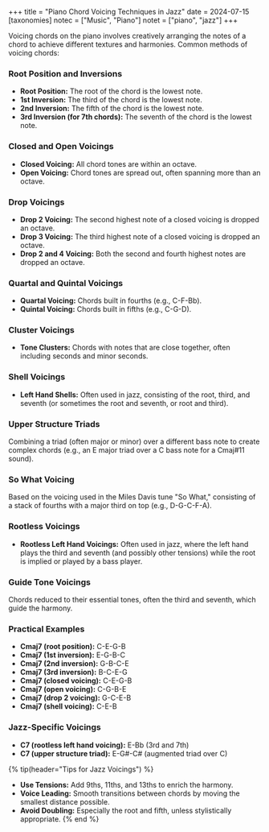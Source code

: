 +++
title = "Piano Chord Voicing Techniques in Jazz"
date = 2024-07-15
[taxonomies]
notec = ["Music", "Piano"]
notet = ["piano", "jazz"]
+++

Voicing chords on the piano involves creatively arranging the notes of a chord to achieve different textures and harmonies. Common methods of voicing chords:

### Root Position and Inversions

- **Root Position:** The root of the chord is the lowest note.
- **1st Inversion:** The third of the chord is the lowest note.
- **2nd Inversion:** The fifth of the chord is the lowest note.
- **3rd Inversion (for 7th chords):** The seventh of the chord is the lowest note.

### Closed and Open Voicings

- **Closed Voicing:** All chord tones are within an octave.
- **Open Voicing:** Chord tones are spread out, often spanning more than an octave.

### Drop Voicings

- **Drop 2 Voicing:** The second highest note of a closed voicing is dropped an octave.
- **Drop 3 Voicing:** The third highest note of a closed voicing is dropped an octave.
- **Drop 2 and 4 Voicing:** Both the second and fourth highest notes are dropped an octave.

### Quartal and Quintal Voicings

- **Quartal Voicing:** Chords built in fourths (e.g., C-F-Bb).
- **Quintal Voicing:** Chords built in fifths (e.g., C-G-D).

### Cluster Voicings

- **Tone Clusters:** Chords with notes that are close together, often including seconds and minor seconds.

### Shell Voicings

- **Left Hand Shells:** Often used in jazz, consisting of the root, third, and seventh (or sometimes the root and seventh, or root and third).

### Upper Structure Triads

Combining a triad (often major or minor) over a different bass note to create complex chords (e.g., an E major triad over a C bass note for a Cmaj#11 sound).

### So What Voicing

Based on the voicing used in the Miles Davis tune "So What," consisting of a stack of fourths with a major third on top (e.g., D-G-C-F-A).

### Rootless Voicings

- **Rootless Left Hand Voicings:** Often used in jazz, where the left hand plays the third and seventh (and possibly other tensions) while the root is implied or played by a bass player.

### Guide Tone Voicings

Chords reduced to their essential tones, often the third and seventh, which guide the harmony.

### Practical Examples

- **Cmaj7 (root position):** C-E-G-B
- **Cmaj7 (1st inversion):** E-G-B-C
- **Cmaj7 (2nd inversion):** G-B-C-E
- **Cmaj7 (3rd inversion):** B-C-E-G
- **Cmaj7 (closed voicing):** C-E-G-B
- **Cmaj7 (open voicing):** C-G-B-E
- **Cmaj7 (drop 2 voicing):** G-C-E-B
- **Cmaj7 (shell voicing):** C-E-B

### Jazz-Specific Voicings

- **C7 (rootless left hand voicing):** E-Bb (3rd and 7th)
- **C7 (upper structure triad):** E-G#-C# (augmented triad over C)


{% tip(header="Tips for Jazz Voicings") %}
- **Use Tensions:** Add 9ths, 11ths, and 13ths to enrich the harmony.
- **Voice Leading:** Smooth transitions between chords by moving the smallest distance possible.
- **Avoid Doubling:** Especially the root and fifth, unless stylistically appropriate.
{% end %}